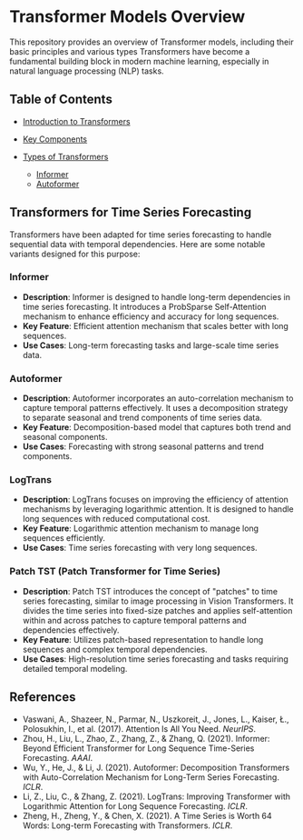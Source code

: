 # Transformer Models Overview

This repository provides an overview of Transformer models, including their basic principles and various types
Transformers have become a fundamental building block in modern machine learning, especially in natural language processing (NLP) tasks. 

## Table of Contents
- [Introduction to Transformers](#introduction-to-transformers)
- [Key Components](#key-components)
- [Types of Transformers](#types-of-transformers)
  
  - [Informer](#Informer)
  - [Autoformer](#Autoformer)

## Transformers for Time Series Forecasting

Transformers have been adapted for time series forecasting to handle sequential data with temporal dependencies. Here are some notable variants designed for this purpose:

### Informer

- **Description**: Informer is designed to handle long-term dependencies in time series forecasting. It introduces a ProbSparse Self-Attention mechanism to enhance efficiency and accuracy for long sequences.
- **Key Feature**: Efficient attention mechanism that scales better with long sequences.
- **Use Cases**: Long-term forecasting tasks and large-scale time series data.

### Autoformer

- **Description**: Autoformer incorporates an auto-correlation mechanism to capture temporal patterns effectively. It uses a decomposition strategy to separate seasonal and trend components of time series data.
- **Key Feature**: Decomposition-based model that captures both trend and seasonal components.
- **Use Cases**: Forecasting with strong seasonal patterns and trend components.

### LogTrans

- **Description**: LogTrans focuses on improving the efficiency of attention mechanisms by leveraging logarithmic attention. It is designed to handle long sequences with reduced computational cost.
- **Key Feature**: Logarithmic attention mechanism to manage long sequences efficiently.
- **Use Cases**: Time series forecasting with very long sequences.

### Patch TST (Patch Transformer for Time Series)

- **Description**: Patch TST introduces the concept of "patches" to time series forecasting, similar to image processing in Vision Transformers. It divides the time series into fixed-size patches and applies self-attention within and across patches to capture temporal patterns and dependencies effectively.
- **Key Feature**: Utilizes patch-based representation to handle long sequences and complex temporal dependencies.
- **Use Cases**: High-resolution time series forecasting and tasks requiring detailed temporal modeling.

## References

- Vaswani, A., Shazeer, N., Parmar, N., Uszkoreit, J., Jones, L., Kaiser, Ł., Polosukhin, I., et al. (2017). Attention Is All You Need. *NeurIPS*.
- Zhou, H., Liu, L., Zhao, Z., Zhang, Z., & Zhang, Q. (2021). Informer: Beyond Efficient Transformer for Long Sequence Time-Series Forecasting. *AAAI*.
- Wu, Y., He, J., & Li, J. (2021). Autoformer: Decomposition Transformers with Auto-Correlation Mechanism for Long-Term Series Forecasting. *ICLR*.
- Li, Z., Liu, C., & Zhang, Z. (2021). LogTrans: Improving Transformer with Logarithmic Attention for Long Sequence Forecasting. *ICLR*.
- Zheng, H., Zheng, Y., & Chen, X. (2021). A Time Series is Worth 64 Words: Long-term Forecasting with Transformers. *ICLR*.
